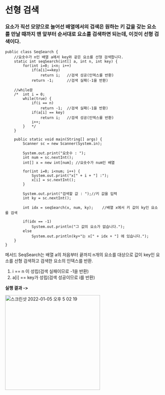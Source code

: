 # 선형 검색

### 요소가 직선 모양으로 늘어선 배열에서의 검색은 원하는 키 값을 갖는 요소를 만날 때까지 맨 앞부터 순서대로 요소를 검색하면 되는데, 이것이 선형 검색이다.

~~~
public class SeqSearch {
	//요솟수가 n인 배열 a에서 key와 같은 요소를 선형 검색합니다.
	static int seqSearch(int[] a, int n, int key) {
		for(int i=0; i<n; i++)
			if(a[i]==key)
				return i;	//검색 성공(인덱스를 반환)
			return -1;		//검색 실패(-1을 반환)
		
	//while문		
	/*	int i = 0;
		while(true) {
			if(i == n)
				return -1;	//검색 실패(-1을 반환)
			if(a[i] == key)
				return i;	//검색 성공(인덱스를 반환)
			i++;
		}   */
	}
	
	public static void main(String[] args) {
		Scanner sc = new Scanner(System.in);
		
		System.out.print("요솟수 : ");
		int num = sc.nextInt();
		int[] x = new int[num];	//요솟수가 num인 배열
		
		for(int i=0; i<num; i++) {
			System.out.print("x[" + i + "] :");
			x[i] = sc.nextInt();
		}
		
		System.out.print("검색할 값 : ");//키 값을 입력
		int ky = sc.nextInt();
		
		int idx = seqSearch(x, num, ky);	//배열 x에서 키 값이 ky인 요소를 검색
		
		if(idx == -1)
			System.out.println("그 값의 요소가 없습니다.");
		else
			System.out.println(ky+"는 x[" + idx + "] 에 있습니다.");
	}
}
~~~

메서드 SeqSearch는 배열 a의 처음부터 끝까지 n개의 요소를 대상으로 값이 key인 요소를 선형 검색하고 검색한 요소의 인덱스를 반환.

1. i == n 이 성립(검색 실패이므로 -1을 반환)
2. a[i] == key가 성립(검색 성공이므로 i를 반환)

**실행 결과 ->**

<img width="308" alt="스크린샷 2022-01-05 오후 5 02 19" src="https://user-images.githubusercontent.com/81155572/148181973-664fd1f4-1d59-478d-9b67-fe709243c393.png">

